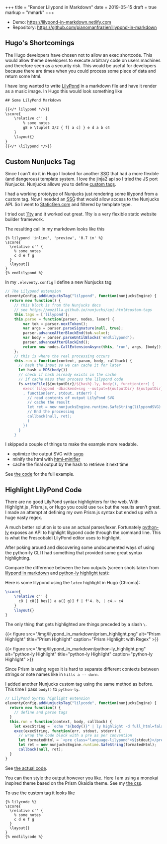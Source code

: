 +++
title = "Render Lilypond in Markdown"
date = 2019-05-15
draft = true
markup = "mmark"
+++

- Demo: https://lilypond-in-markdown.netlify.com
- Repository: https://github.com/pianomanfrazier/lilypond-in-markdown

## Hugo's Shortcomings 

The Hugo developers have chosen not to allow an exec shortcode. This would allow theme developers to execute arbitrary code on users machines and therefore seen as a security risk. This would be useful for developers because there are times when you could process some piece of data and return some html.

I have long wanted to write [LilyPond](http://lilypond) in a markdown file and have it render as a music image. In Hugo this would look something like

```txt
## Some LilyPond Markdown

{{</* lilypond */>}}
\score{
    \relative c'' {
        % some notes
        g8 e \tuplet 3/2 { f[ a c] } e d a b c4
    }
    \layout{}
}
{{</* \lilypond */>}}
```

## Custom Nunjucks Tag

Since I can't do it in Hugo I looked for another <abbr title="Static Site Generator">SSG</abbr> that had a more flexible (and dangerous) template system. I love the jinja2 api so I tried the JS port Nunjucks. Nunjucks allows you to define [custom tags](https://mozilla.github.io/nunjucks/api.html#custom-tags). 

I had a working prototype of Nunjucks just rendering some lilypond from a custom tag. Now I needed an <abbr title="Static Site Generator">SSG</abbr> that would allow access to the Nunjucks API. So I went to [StaticGen.com](https://www.staticgen.com/) and filtered by template type.

I tried out [11ty](https://www.11ty.io/) and it worked out great. 11ty is a very flexible static website builder framework.

The resulting call in my markdown looks like this
```jinja
{% lilypond 'inline', 'preview', '0.7 in' %}
\score{
  \relative c'' {
    % some notes
    c d e f g
  }
  \layout{}
}
{% endlilypond %}
```

In my `.eleventy.config` I define a new Nunjucks tag

```js
// The Lilypond extension
eleventyConfig.addNunjucksTag("lilypond", function(nunjucksEngine) {
  return new function() {
    // this block is from the Nunjucks docs
    // see https://mozilla.github.io/nunjucks/api.html#custom-tags
    this.tags = ['lilypond'];
    this.parse = function(parser, nodes, lexer) {
        var tok = parser.nextToken();
        var args = parser.parseSignature(null, true);
        parser.advanceAfterBlockEnd(tok.value);
        var body = parser.parseUntilBlocks('endlilypond');
        parser.advanceAfterBlockEnd();
        return new nodes.CallExtensionAsync(this, 'run', args, [body]);
    };
    // this is where the real processing occurs
    this.run = function(context, param, body, callback) {
      // hash the input so we can cache it for later
      let hash = MD5(body())
      // check if hash already exists in the cache
      // if cache miss then process the lilypond code
      fs.writeFile(${outputDir}/${hash}.ly, body(), function(err) {
        exec(`lilypond -dbackend=svg --output=${outputDir} ${outputDir}/${hash}.ly`
        , function(err, stdout, stderr) {
          // read contents of output LilyPond SVG
          // cache the result
          let ret = new nunjucksEngine.runtime.SafeString(lilypondSVG)
          // End the processing
          callback(null, ret);
          )
        })
      }
    }
```

I skipped a couple of things to make the example more readable.

- optimize the output SVG with [svgo](https://github.com/svg/svgo)
- minify the html with [html-minifier](https://www.npmjs.com/package/html-minifier)
- cache the final output by the hash to retrieve it next time

See [the code](https://github.com/pianomanfrazier/lilypond-in-markdown/blob/c2ba87e26bc867ffc3163e3532038518f11e7e31/.eleventy.js#L130) for the full example.

## Highlight LilyPond Code

There are no good LilyPond syntax highlighters for the web. With Highlight.js ,Prism.js, or Hugo you could use `tex` but the results aren't great. I made an attempt at defining my own Prism.js syntax but ended up with a huge nasty regex.

A much better solution is to use an actual parser/lexer. Fortunately [python-ly](https://github.com/frescobaldi/python-ly) exposes an API to highlight lilypond code through the command line. This is what the Frescobaldi LilyPond editor uses to highlight.

After poking around and discovering some undocumented ways of using the python-ly CLI I had something that provided some great syntax highlighting.

Compare the difference between the two outputs (screen shots taken from [lilypond in markdown](https://lilypond-in-markdown.netlify.com) and [python-ly highlight test](https://lilypond-in-markdown.netlify.com/lilycode)):

Here is some lilypond using the `latex` highlight in Hugo (Chroma):
```latex
\score{
	\relative c'' {
      c8 | c8([ bes)] a a([ g)] f | f'4. b, | c4.~ c4
	}
	\layout{}
}
```

The only thing that gets highlighted are things preceded by a slash `\`.

{{< figure src="/img/lilypond_in_markdown/prism_highlight.png" alt="Prism Highlight" title="Prism Highlight" caption="Prism Highlight with Regex" >}}

{{< figure src="/img/lilypond_in_markdown/python-ly_highlight.png" alt="python-ly Highlight" title="python-ly Highlight" caption="python-ly Highlight" >}}

Since Prism is using regex it is hard to separate different contexts between strings or note names like in `hills a -- dorn`.

I added another Nunjucks custom tag using the same method as before. This time I pass `body()` to `python-ly`.

```js
// LilyPond Syntax highlight extension
eleventyConfig.addNunjucksTag("lilycode", function(nunjucksEngine) {
  return new function() {
    // define and parse tags
  }
  this.run = function(context, body, callback) {
    let execString = `echo "${body()}" | ly highlight -d full_html=false -d wrapper_tag=code -d document_id=language-lilypond`;
    exec(execString, function(err, stdout, stderr) {
      // wrap the code block with a pre as per convention
      let formatedHtml = `<pre class="language-lilypond">${stdout}</pre>`;
      let ret = new nunjucksEngine.runtime.SafeString(formatedHtml);
      callback(null, ret);
  }
}
```
See [the actual code](https://github.com/pianomanfrazier/lilypond-in-markdown/blob/master/.eleventy.js#L80).

You can then style the output however you like. Here I am using a monokai inspired theme based on the Prism Okaidia theme. See my [the css](https://github.com/pianomanfrazier/lilypond-in-markdown/blob/master/css/lilypond.css).

To use the custom tag it looks like

```jinja
{% lilycode %}
\score{
  \relative c'' {
    % some notes
    c d e f g
  }
  \layout{}
}
{% endlilycode %}
```
